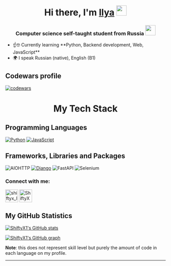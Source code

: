 <h1 align="center">Hi there, I'm <a href="https://t.me/shiftyx_Ilya" target="_blank">Ilya</a> 
<img src="https://github.com/blackcater/blackcater/raw/main/images/Hi.gif" height="32"/></h1>
<h3 align="center">Computer science self-taught student from Russia <img src="https://wprock.fr/ezoimgfmt/assets.wprock.fr/emoji/joypixels/512/1f1f7-1f1fa.png?ezimgfmt=rs%3Adevice%2Frscb25-1" height="32"/></h3>
<ul>
  <li>☝️🤓 Currently learning **Python, Backend development, Web, JavaScript**</li>
  <li>🌍 I speak Russian (native), English (B1)</li>
</ul>

<h2 align="left">Codewars profile</h2>

[![codewars](https://www.codewars.com/users/ShiftyX/badges/small)](https://www.codewars.com/users/ShiftyX)



<h1 align="center">My Tech Stack</h1>
<h2 align="left">Programming Languages</h2>

[![Python](https://img.shields.io/badge/Python-3776AB?logo=Python&logoColor=white)](https://www.python.org/)
[![JavaScript](https://img.shields.io/badge/JavaScript-F7DF1E?logo=JavaScript&logoColor=white)](https://developer.mozilla.org/en-US/docs/Web/JavaScript)

<h2 align="left">Frameworks, Libraries and Packages</h2>

![AIOHTTP](https://img.shields.io/badge/AIOHTTP-2C5BB4?logo=AIOHTTP&logoColor=white)
[![Django](https://img.shields.io/badge/Django-%23013220?logo=django&link=https%3A%2F%2Fwww.djangoproject.com%2F)](https://www.djangoproject.com/)
![FastAPI](https://img.shields.io/badge/FastAPI-009688?logo=FastAPI&logoColor=white)
![Selenium](https://img.shields.io/badge/Selenium-%23013220?logo=selenium&link=https%3A%2F%2Fwww.selenium.dev%2F)

### Connect with me:
<p align="left">
<a href="https://t.me/shiftyx_Ilya" target="blank"><img align="center" src="https://simpleicons.org/icons/telegram.svg" alt="shiftyx_Ilya" height="40" width="40" /></a>
<a href="https://open.spotify.com/user/31bwzccwnhtvyp2q4uvqf24rrk2q?si=dc6c4ed4fe0a4796" target="blank"><img align="center" src="https://simpleicons.org/icons/spotify.svg" alt="ShiftyX" height="40" width="40" /></a>
</p>


## My GitHub Statistics

<a href="https://github.com/anuraghazra/github-readme-stats"><img src="https://github-readme-stats.vercel.app/api/top-langs?username=ShiftyX1&theme=neon&count_private=true&exclude_repo=obsidi&layout=compact&langs_count=10&hide_border=true" alt="ShiftyX1's GitHub stats" align="center"/></a>

[![ShiftyX1's GitHub graph](https://github-readme-activity-graph.vercel.app/graph?username=ShiftyX1&theme=github-compact&hide_border=true)](https://github.com/ashutosh00710/github-readme-activity-graph)


**Note**: this does not represent skill level but purely the amount of code in each language on my profile.

---
